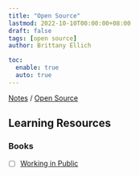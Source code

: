 ```yaml
---
title: "Open Source"
lastmod: 2022-10-10T00:00:00+08:00
draft: false
tags: [open source]
author: Brittany Ellich

toc:
  enable: true
  auto: true
---
```


[Notes](../../notes) / [Open Source](./)

## Learning Resources

### Books

* [ ] [Working in Public](https://www.amazon.com/Working-Public-Making-Maintenance-Software-ebook/dp/B08BDGXVK9/ref=sr_1_2?crid=2K653KB7LHU4I&amp;keywords=working+in+public&amp;qid=1665417035&amp;qu=eyJxc2MiOiIxLjQyIiwicXNhIjoiMS4zMSIsInFzcCI6IjEuNTAifQ%253D%253D&amp;s=books&amp;sprefix=worki%252Cstripbooks%252C1238&amp;sr=1-2&_encoding=UTF8&tag=brittanyellich-20&linkCode=ur2&linkId=a45bbf72cfdf189e91cb7075c7e01521&camp=1789&creative=9325)

